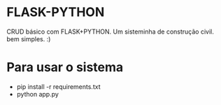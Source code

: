 
# FLASK-PYTHON
CRUD básico com FLASK+PYTHON. Um sisteminha de construção civil. bem simples. :)

# Para usar o sistema
  * pip install -r requirements.txt
  * python app.py
